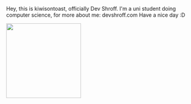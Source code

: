 Hey, this is kiwisontoast, officially Dev Shroff.
I'm a uni student doing computer science, for more about me: devshroff.com
Have a nice day :D

<a href="https://github.com/kiwisontoast/convoychat">
  <img height=200 align="center" src="https://github-readme-stats.vercel.app/api/top-langs?username=kiwisontoast&layout=compact&langs_count=8&card_width=320&theme=dark" />
</a>

